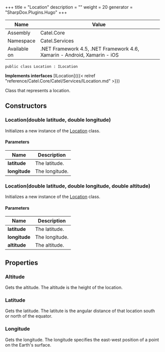 

+++
title = "Location" 
description = ""
weight = 20
generator = "SharpDox.Plugins.Hugo"
+++

Name|Value
---|---
Assembly|Catel.Core
Namespace|Catel.Services
Available on|.NET Framework 4.5, .NET Framework 4.6, Xamarin - Android, Xamarin - iOS

```
public class Location : ILocation
```

**Implements interfaces**
[ILocation]({{< relref "reference/Catel.Core/Catel/Services/ILocation.md" >}})

Class that represents a location.

## Constructors

### Location(double latitude, double longitude)

Initializes a new instance of the [Location](#) class.

#### Parameters

Name|Description
---|---
**latitude**|The latitude.
**longitude**|The longitude.

### Location(double latitude, double longitude, double altitude)

Initializes a new instance of the [Location](#) class.

#### Parameters

Name|Description
---|---
**latitude**|The latitude.
**longitude**|The longitude.
**altitude**|The altitude.

## Properties

### Altitude

Gets the altitude. The altitude is the height of the location.

### Latitude

Gets the latitude. The latitute is the angular distance of that location south or north of the equator.

### Longitude

Gets the longitude. The longitude specifies the east-west position of a point on the Earth's surface.

